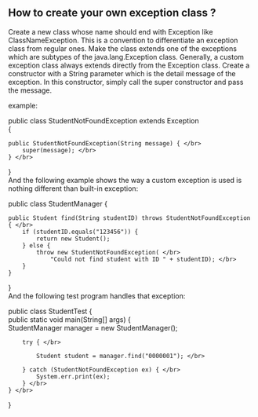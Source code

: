 ## How to create your own exception class ?
Create a new class whose name should end with Exception like ClassNameException.
This is a convention to differentiate an exception class from regular ones.
Make the class extends one of the exceptions which are subtypes of the java.lang.Exception class.
Generally, a custom exception class always extends directly from the Exception class.
Create a constructor with a String parameter which is the detail message of the exception.
In this constructor, simply call the super constructor and pass the message.

example:

public class StudentNotFoundException extends Exception </br>{
 
    public StudentNotFoundException(String message) { </br>
        super(message); </br>
    } </br>
} </br>
And the following example shows the way a custom exception is used is nothing different than built-in exception: </br>

public class StudentManager { </br>
 
    public Student find(String studentID) throws StudentNotFoundException { </br>
        if (studentID.equals("123456")) { 
            return new Student(); 
        } else { 
            throw new StudentNotFoundException( </br>
                "Could not find student with ID " + studentID); </br>
        } 
    }
} </br>
And the following test program handles that exception: </br>

public class StudentTest { </br>
    public static void main(String[] args) { </br>
        StudentManager manager = new StudentManager(); </br>
 
        try { </br>
 
            Student student = manager.find("0000001"); </br>
 
        } catch (StudentNotFoundException ex) { </br>
            System.err.print(ex);
        } </br>
    } </br>
}
 </br>


